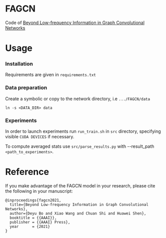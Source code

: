 # FAGCN
Code of [Beyond Low-frequency Information in Graph Convolutional Networks](http://shichuan.org/doc/102.pdf)

# Usage

### Installation

Requirements are given in `requirements.txt`

### Data preparation

Create a symbolic or copy to the network directory, i.e `.../FAGCN/data`

```
ln -s <DATA_DIR> data
```

### Experiments

In order to launch experiments run `run_train.sh` in `src` directory, specifying  visible `CUDA DEVICES` if necessary.

To compute averaged stats use `src/parse_results.py` with --result_path `<path_to_experiments>`.

# Reference
If you make advantage of the FAGCN model in your research, please cite the following in your manuscript:

```
@inproceedings{fagcn2021,
  title={Beyond Low-frequency Information in Graph Convolutional Networks},
  author={Deyu Bo and Xiao Wang and Chuan Shi and Huawei Shen},
  booktitle = {{AAAI}},
  publisher = {{AAAI} Press},
  year      = {2021}
}
```
